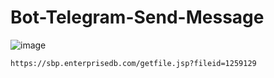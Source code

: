 # Bot-Telegram-Send-Message

![image](https://github.com/user-attachments/assets/7010d6a5-9ba2-4df2-9e88-8c8f1c651b20)


```https://sbp.enterprisedb.com/getfile.jsp?fileid=1259129```
